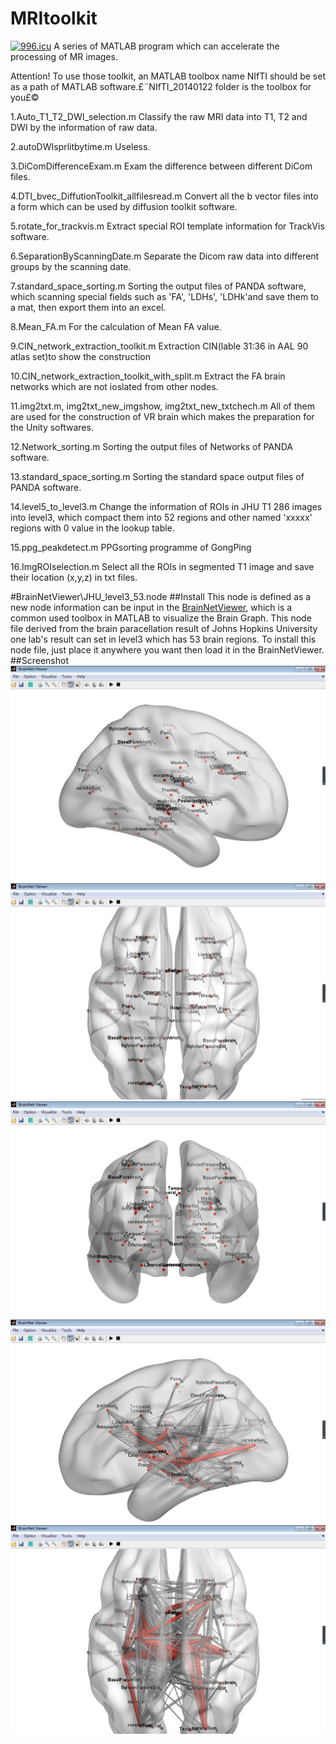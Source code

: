 # MRItoolkit
<a href="https://996.icu"><img src="https://img.shields.io/badge/link-996.icu-red.svg" alt="996.icu" /></a>
A series of MATLAB program which can accelerate the processing of MR images.

Attention! To use those toolkit, an MATLAB toolbox name NIfTI should be set as a path of MATLAB software.£¨NIfTI_20140122 folder is the toolbox for you£©

1.Auto_T1_T2_DWI_selection.m 
Classify the raw MRI data into T1, T2 and DWI by the information of raw data.

2.autoDWIsprlitbytime.m
Useless.

3.DiComDifferenceExam.m
Exam the difference between different DiCom files.

4.DTI_bvec_DiffutionToolkit_allfilesread.m
Convert all the b vector files into a form which can be used by diffusion toolkit software.

5.rotate_for_trackvis.m
Extract special ROI template information for TrackVis software.

6.SeparationByScanningDate.m
Separate the Dicom raw data into different groups by the scanning date.

7.standard_space_sorting.m
Sorting the output files of PANDA software, which scanning special fields such as 'FA', 'LDHs', 'LDHk'and save them to a mat, then export them into an excel.

8.Mean_FA.m
For the calculation of Mean FA value.

9.CIN_network_extraction_toolkit.m
Extraction CIN(lable 31:36 in AAL 90 atlas set)to show the construction
 
10.CIN_network_extraction_toolkit_with_split.m 
Extract the FA brain networks which are not ioslated from other nodes.

11.img2txt.m, img2txt_new_imgshow, img2txt_new_txtchech.m
All of them are used for the construction of VR brain which makes the preparation for the Unity softwares.

12.Network_sorting.m
Sorting the output files of Networks of PANDA software.

13.standard_space_sorting.m
Sorting the standard space output files of PANDA software.

14.level5_to_level3.m
Change the information of ROIs in JHU T1 286 images into level3, which compact them into 52 regions and  other named 'xxxxx' regions with 0 value in the lookup table.

15.ppg_peakdetect.m
PPGsorting programme of GongPing

16.ImgROIselection.m
Select all the ROIs in segmented T1 image and save their location (x,y,z) in txt files.

#BrainNetViewer\JHU_level3_53.node
##Install
This node is defined as a new node information can be input in the [BrainNetViewer](http://www.nitrc.org/projects/bnv/), which is a common used toolbox in MATLAB to visualize the Brain Graph. This node file derived from the brain paracellation result of Johns Hopkins University one lab's result can set in level3 which has 53 brain regions. To install this node file, just place it anywhere you want then load it in the BrainNetViewer.
##Screenshot
![Screenshot 1](https://raw.githubusercontent.com/ChangleZhang/MRItoolkit/master/pics/node_image1.png)
![Screenshot 2](https://raw.githubusercontent.com/ChangleZhang/MRItoolkit/master/pics/node_image2.png)
![Screenshot 3](https://raw.githubusercontent.com/ChangleZhang/MRItoolkit/master/pics/node_image3.png)
![Screenshot 4](https://raw.githubusercontent.com/ChangleZhang/MRItoolkit/master/pics/edge_image1.png)
![Screenshot 5](https://raw.githubusercontent.com/ChangleZhang/MRItoolkit/master/pics/edge_image2.png)
